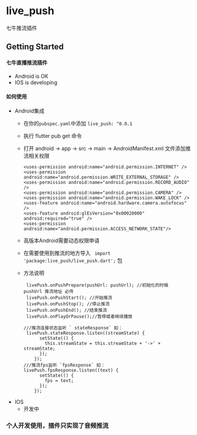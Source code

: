 # live_push

七牛推流插件

## Getting Started

#### 七牛直播推流插件
  * Android is OK
  * IOS is developing

#### 如何使用
* Android集成
    * 在你的`pubspec.yaml`中添加 `live_push: ^0.0.1`
    * 执行 flutter pub get 命令
    * 打开 android -> app -> src -> main -> AndroidManifest.xml  文件添加推流相关权限

          <uses-permission android:name="android.permission.INTERNET" />
          <uses-permission android:name="android.permission.WRITE_EXTERNAL_STORAGE" />
          <uses-permission android:name="android.permission.RECORD_AUDIO" />
          <uses-permission android:name="android.permission.CAMERA" />
          <uses-permission android:name="android.permission.WAKE_LOCK" />
          <uses-feature android:name="android.hardware.camera.autofocus" />
          <uses-feature android:glEsVersion="0x00020000" android:required="true" />
          <uses-permission android:name="android.permission.ACCESS_NETWORK_STATE"/>
  * 高版本Android需要动态权限申请
  * 在需要使用到推流的地方导入 ` import 'package:live_push/live_push.dart';` 包
  *  方法说明

          livePush.onPushPrepare(pushUrl: pushUrl); //初始化的时候  pushUrl 推流地址 必传
          livePush.onPushStart(); //开始推流
          livePush.onPushStop(); //停止推流
          livePush.onPushEnd(); //结束推流
          livePush.onPlayOrPause();//暂停或者继续播放

         ///推流连接状态监听 ` stateResponse` 如：
          livePush.stateResponse.listen((streamState) {
               setState(() {
                 this.streamState = this.streamState + '->' + streamState;
               });
             });
         ///推流fps监听 `fpsResponse` 如：
         livePush.fpsResponse.listen((text) {
               setState(() {
                 fps = text;
               });
             });

* IOS
   * 开发中

### 个人开发使用，插件只实现了音频推流
